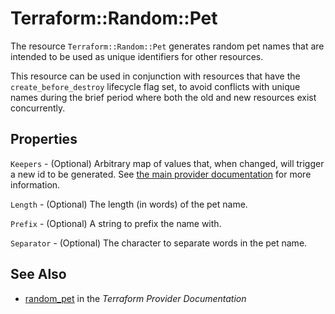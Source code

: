 # Terraform::Random::Pet

The resource `Terraform::Random::Pet` generates random pet names that are intended to be
used as unique identifiers for other resources.

This resource can be used in conjunction with resources that have
the `create_before_destroy` lifecycle flag set, to avoid conflicts with
unique names during the brief period where both the old and new resources
exist concurrently.

## Properties

`Keepers` - (Optional) Arbitrary map of values that, when changed, will trigger a new id to be generated. See [the main provider documentation](../index.html) for more information.

`Length` - (Optional) The length (in words) of the pet name.

`Prefix` - (Optional) A string to prefix the name with.

`Separator` - (Optional) The character to separate words in the pet name.


## See Also

* [random_pet](https://www.terraform.io/docs/providers/random/r/pet.html) in the _Terraform Provider Documentation_